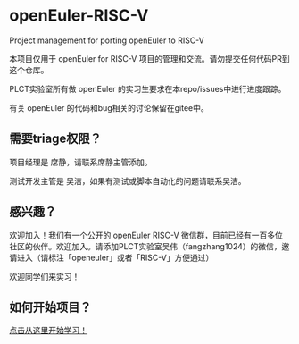 # openEuler-RISC-V

Project management for porting openEuler to RISC-V

本项目仅用于 openEuler for RISC-V 项目的管理和交流。请勿提交任何代码PR到这个仓库。

PLCT实验室所有做 openEuler 的实习生要求在本repo/issues中进行进度跟踪。

有关 openEuler 的代码和bug相关的讨论保留在gitee中。

## 需要triage权限？

项目经理是 席静，请联系席静主管添加。

测试开发主管是 吴洁，如果有测试或脚本自动化的问题请联系吴洁。

## 感兴趣？

欢迎加入！我们有一个公开的 openEuler RISC-V 微信群，目前已经有一百多位社区的伙伴。欢迎加入。请添加PLCT实验室吴伟（fangzhang1024）的微信，邀请进入（请标注「openeuler」或者「RISC-V」方便通过）

欢迎同学们来实习！

## 如何开始项目？
[点击从这里开始学习！](https://github.com/plctlab/openEuler-riscv/wiki/%E6%AC%A2%E8%BF%8E%E5%8A%A0%E5%85%A5openEuler-riscv%EF%BC%81)

